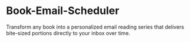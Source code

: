 # Book-Email-Scheduler
Transform any book into a personalized email reading series that delivers bite-sized portions directly to your inbox over time.
